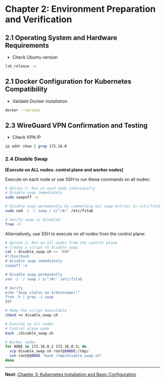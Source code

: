 # Chapter 2: Environment Preparation and Verification

## 2.1 Operating System and Hardware Requirements

- Check Ubuntu version
```bash
lsb_release -a
```

## 2.1 Docker Configuration for Kubernetes Compatibility

- Validate Docker installation
```bash
docker --version
```

## 2.3 WireGuard VPN Confirmation and Testing

- Check VPN IP
```bash
ip addr show | grep 172.16.0
```

### 2.4 Disable Swap

**[Execute on ALL nodes: control plane and worker nodes]**

Execute on each node or use SSH to run these commands on all nodes:

```bash
# Option 1: Run on each node individually
# Disable swap immediately
sudo swapoff -a

# Disable swap permanently by commenting out swap entries in /etc/fstab
sudo sed -i '/ swap / s/^/#/' /etc/fstab

# Verify swap is disabled
free -h
```

Alternatively, use SSH to execute on all nodes from the control plane:

```bash
# Option 2: Run on all nodes from the control plane
# Create a script to disable swap
cat > disable_swap.sh << 'EOF'
#!/bin/bash
# Disable swap immediately
swapoff -a

# Disable swap permanently
sed -i '/ swap / s/^/#/' /etc/fstab

# Verify
echo "Swap status on $(hostname):"
free -h | grep -i swap
EOF

# Make the script executable
chmod +x disable_swap.sh

# Execute on all nodes
# Control plane node
bash ./disable_swap.sh

# Worker nodes
for NODE in 172.16.0.2 172.16.0.3; do
  scp disable_swap.sh root@$NODE:/tmp/
  ssh root@$NODE "bash /tmp/disable_swap.sh"
done
```

---

**Next**: [Chapter 3: Kubernetes Installation and Basic Configuration](0300-Chapter_3-Kubernetes_Installation_and_Basic_Configuration.md)
